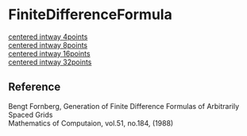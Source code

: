 # FiniteDifferenceFormula

[centered intway 4points](https://github.com/tk-yoshimura/FiniteDifferenceFormula/blob/main/results/centered_intway_n4.md)  
[centered intway 8points](https://github.com/tk-yoshimura/FiniteDifferenceFormula/blob/main/results/centered_intway_n8.md)  
[centered intway 16points](https://github.com/tk-yoshimura/FiniteDifferenceFormula/blob/main/results/centered_intway_n16.md)  
[centered intway 32points](https://github.com/tk-yoshimura/FiniteDifferenceFormula/blob/main/results/centered_intway_n32.md)  

## Reference
Bengt Fornberg, Generation of Finite Difference Formulas of Arbitrarily Spaced Grids  
Mathematics of Computaion, vol.51, no.184, (1988)
